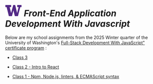 # ![UW logo](UW.png) _Front-End Application Development With Javascript_

Below are my school assignments from the 2025 Winter quarter of the University of Washington's [Full-Stack Development With JavaScript" certificate program](https://www.pce.uw.edu/certificates/full-stack-development-with-javascript) :

* [Class 3]()

* [Class 2 - Intro to React](./Class2/README.md)

* [Class 1 - Npm, Node.js, linters, & ECMAScript syntax](./Class1/README.md)
